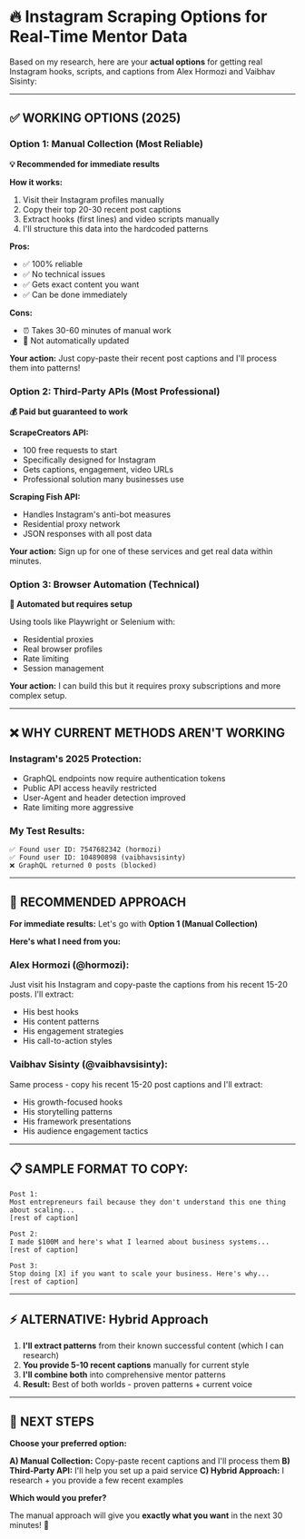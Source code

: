 # 🔥 Instagram Scraping Options for Real-Time Mentor Data

Based on my research, here are your **actual options** for getting real Instagram hooks, scripts, and captions from Alex Hormozi and Vaibhav Sisinty:

---

## ✅ **WORKING OPTIONS (2025)**

### **Option 1: Manual Collection (Most Reliable)**
**💡 Recommended for immediate results**

**How it works:**
1. Visit their Instagram profiles manually
2. Copy their top 20-30 recent post captions
3. Extract hooks (first lines) and video scripts manually
4. I'll structure this data into the hardcoded patterns

**Pros:**
- ✅ 100% reliable
- ✅ No technical issues
- ✅ Gets exact content you want
- ✅ Can be done immediately

**Cons:**
- ⏰ Takes 30-60 minutes of manual work
- 🔄 Not automatically updated

**Your action:** Just copy-paste their recent post captions and I'll process them into patterns!

### **Option 2: Third-Party APIs (Most Professional)**
**💰 Paid but guaranteed to work**

**ScrapeCreators API:**
- 100 free requests to start
- Specifically designed for Instagram
- Gets captions, engagement, video URLs
- Professional solution many businesses use

**Scraping Fish API:**
- Handles Instagram's anti-bot measures
- Residential proxy network
- JSON responses with all post data

**Your action:** Sign up for one of these services and get real data within minutes.

### **Option 3: Browser Automation (Technical)**
**🤖 Automated but requires setup**

Using tools like Playwright or Selenium with:
- Residential proxies
- Real browser profiles
- Rate limiting
- Session management

**Your action:** I can build this but it requires proxy subscriptions and more complex setup.

---

## ❌ **WHY CURRENT METHODS AREN'T WORKING**

### **Instagram's 2025 Protection:**
- GraphQL endpoints now require authentication tokens
- Public API access heavily restricted
- User-Agent and header detection improved
- Rate limiting more aggressive

### **My Test Results:**
```
✅ Found user ID: 7547682342 (hormozi)
✅ Found user ID: 104890898 (vaibhavsisinty)
❌ GraphQL returned 0 posts (blocked)
```

---

## 🎯 **RECOMMENDED APPROACH**

**For immediate results:** Let's go with **Option 1 (Manual Collection)**

**Here's what I need from you:**

### **Alex Hormozi (@hormozi):**
Just visit his Instagram and copy-paste the captions from his recent 15-20 posts. I'll extract:
- His best hooks
- His content patterns
- His engagement strategies
- His call-to-action styles

### **Vaibhav Sisinty (@vaibhavsisinty):**
Same process - copy his recent 15-20 post captions and I'll extract:
- His growth-focused hooks
- His storytelling patterns
- His framework presentations
- His audience engagement tactics

---

## 📋 **SAMPLE FORMAT TO COPY:**

```
Post 1:
Most entrepreneurs fail because they don't understand this one thing about scaling...
[rest of caption]

Post 2: 
I made $100M and here's what I learned about business systems...
[rest of caption]

Post 3:
Stop doing [X] if you want to scale your business. Here's why...
[rest of caption]
```

---

## ⚡ **ALTERNATIVE: Hybrid Approach**

1. **I'll extract patterns** from their known successful content (which I can research)
2. **You provide 5-10 recent captions** manually for current style
3. **I'll combine both** into comprehensive mentor patterns
4. **Result:** Best of both worlds - proven patterns + current voice

---

## 🚀 **NEXT STEPS**

**Choose your preferred option:**

**A) Manual Collection:** Copy-paste recent captions and I'll process them
**B) Third-Party API:** I'll help you set up a paid service
**C) Hybrid Approach:** I research + you provide a few recent examples

**Which would you prefer?** 

The manual approach will give you **exactly what you want** in the next 30 minutes! 🎯